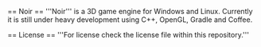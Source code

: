 == Noir ==
'''Noir''' is a 3D game engine for Windows and Linux.
Currently it is still under heavy development
using C++, OpenGL, Gradle and Coffee.


== License == 
'''For license check the license file within this repository.'''